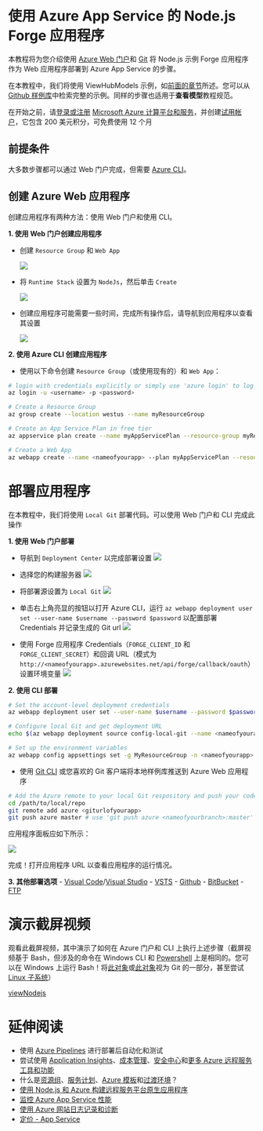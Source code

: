# 使用 Azure App Service 的 Node.js Forge 应用程序

本教程将为您介绍使用 [Azure Web 门户](https://azure.microsoft.com/en-us/features/azure-portal/)和 [Git](https://git-scm.com/) 将 Node.js 示例 Forge 应用程序作为 Web 应用程序部署到 Azure App Service 的步骤。

在本教程中，我们将使用 ViewHubModels 示例，如[前面的章节](/zh-CN/tutorials/viewhubmodels)所述。您可以从 [Github 样例库](https://github.com/Autodesk-Forge/learn.forge.viewhubmodels/tree/nodejs)中检索完整的示例。同样的步骤也适用于**查看模型**教程规范。

在开始之前，请[登录或注册](https://signup.azure.com/) [Microsoft Azure 计算平台和服务](https://azure.microsoft.com/)，并创建[试用帐户](https://azure.microsoft.com/en-us/free/?cdn=disable)，它包含 200 美元积分，可免费使用 12 个月

## 前提条件

大多数步骤都可以通过 Web 门户完成，但需要 [Azure CLI](https://docs.microsoft.com/en-us/cli/azure/install-azure-cli?view=azure-cli-latest)。

## 创建 Azure Web 应用程序

创建应用程序有两种方法：使用 Web 门户和使用 CLI。

**1. 使用 Web 门户创建应用程序**

- 创建 ```Resource Group``` 和 ```Web App```

  ![](_media/deployment/azure/create_web_app_1.png)
- 将 ```Runtime Stack``` 设置为 ```NodeJs```，然后单击 ```Create```

  ![](_media/deployment/azure/create_web_app_node.png)
- 创建应用程序可能需要一些时间，完成所有操作后，请导航到应用程序以查看其设置

  ![](_media/deployment/azure/app_dashboard.png)

**2. 使用 Azure CLI 创建应用程序**

- 使用以下命令创建 ```Resource Group```（或使用现有的）和 ```Web App```：

```bash
# login with credentials explicitly or simply use 'azure login' to log in with a browser session or authorisation code
az login -u <username> -p <password>

# Create a Resource Group
az group create --location westus --name myResourceGroup

# Create an App Service Plan in free tier
az appservice plan create --name myAppServicePlan --resource-group myResourceGroup --sku FREE

# Create a Web App
az webapp create --name <nameofyourapp> --plan myAppServicePlan --resource-group myResourceGroup
```

# 部署应用程序

在本教程中，我们将使用 ```Local Git``` 部署代码。可以使用 Web 门户和 CLI 完成此操作

**1. 使用 Web 门户部署**

- 导航到 ```Deployment Center``` 以完成部署设置 ![](_media/deployment/azure/deployment_settings_1.png)

- 选择您的构建服务器 ![](_media/deployment/azure/deployment_settings_kudu.png)

- 将部署源设置为 ```Local Git``` ![](_media/deployment/azure/deployment_settings_localgit_1.png)

- 单击右上角亮显的按钮以打开 Azure CLI，运行 ```az webapp deployment user set --user-name $username --password $password``` 以配置部署 Credentials 并记录生成的 Git url ![](_media/deployment/azure/deployment_settings_azure.png)

- 使用 Forge 应用程序 Credentials（```FORGE_CLIENT_ID``` 和 ```FORGE_CLIENT_SECRET```）和回调 URL（模式为 ```http://<nameofyourapp>.azurewebsites.net/api/forge/callback/oauth```）设置环境变量 ![](_media/deployment/azure/portalAppSettings.png)

**2. 使用 CLI 部署**

``` bash
# Set the account-level deployment credentials
az webapp deployment user set --user-name $username --password $password

# Configure local Git and get deployment URL
echo $(az webapp deployment source config-local-git --name <nameofyourapp> --resource-group <nameofyourresourcegroup> --query url --output tsv)

# Set up the environment variables
az webapp config appsettings set -g MyResourceGroup -n <nameofyourapp> --settings FORGE_CLIENT_ID=<yourForgeAppClientID> FORGE_CLIENT_SECRET=<yourForgeAppSecret> FORGE_CLIENT_SECRET=<yourForgeAppSecret> FORGE_CALLBACK_URL=<yourCallbackURL>
```

- 使用 [Git CLI](https://git-scm.com/book/en/v2/Getting-Started-The-Command-Line) 或您喜欢的 Git 客户端将本地样例库推送到 Azure Web 应用程序

```bash
# Add the Azure remote to your local Git respository and push your code
cd /path/to/local/repo
git remote add azure <giturlofyourapp>
git push azure master # use 'git push azure <nameofyourbranch>:master' if you would like to push other local branches than master
```

应用程序面板应如下所示：

![](_media/deployment/azure/app_dashboard.png)

完成！打开应用程序 URL 以查看应用程序的运行情况。

**3. 其他部署选项** - [Visual Code](https://azure.microsoft.com/en-us/blog/visual-studio-code-and-azure-app-service-a-perfect-fit/)/[Visual Studio](../node) - [VSTS](https://docs.microsoft.com/en-us/labs/devops/deployazurefunctionswithvsts/) - [Github](https://blogs.msdn.microsoft.com/benjaminperkins/2017/05/10/deploy-github-source-code-repositories-to-an-azure-app-service/) - [BitBucket](https://confluence.atlassian.com/bitbucket/deploy-to-microsoft-azure-900820699.html) - [FTP](https://docs.microsoft.com/en-us/azure/app-service/deploy-ftp)

# 演示截屏视频

观看此截屏视频，其中演示了如何在 Azure 门户和 CLI 上执行上述步骤（截屏视频基于 Bash，但涉及的命令在 Windows CLI 和 [Powershell](https://docs.microsoft.com/en-us/powershell/scripting/getting-started/getting-started-with-windows-powershell) 上是相同的。您可以在 Windows 上运行 Bash！将[此对象](http://mingw.org/wiki/msys)或[此对象](https://gitforwindows.org/)视为 Git 的一部分，甚至尝试 [Linux 子系统](https://docs.microsoft.com/en-us/windows/wsl/install-win10)）

[viewNodejs](https://www.youtube.com/embed/h_b_te0Iza0 ':include :type=iframe width=100% height=400px')

# 延伸阅读
- 使用 [Azure Pipelines](https://docs.microsoft.com/en-us/azure/devops/pipelines/languages/javascript?view=vsts) 进行部署后自动化和测试
- 尝试使用 [Application Insights](https://azure.microsoft.com/en-us/services/monitor/)、[成本管理](https://portal.azure.com/#blade/Microsoft_Azure_Billing/ModernBillingMenuBlade/Overview)、[安全中心](https://portal.azure.com/#blade/Microsoft_Azure_Security/SecurityMenuBlade/18)和[更多 Azure 远程服务工具和功能](https://azure.microsoft.com/en-us/services/)
- 什么是[资源组](https://docs.microsoft.com/en-us/azure/azure-resource-manager/resource-group-overview)、[服务计划](https://azure.microsoft.com/en-us/pricing/details/app-service/plans/)、[Azure 模板](https://azure.microsoft.com/en-us/resources/templates/)和[过渡环境](https://docs.microsoft.com/en-us/azure/app-service/deploy-staging-slots)？
- [使用 Node.js 和 Azure 构建远程服务平台原生应用程序](https://azure.microsoft.com/en-us/resources/building-cloud-native-applications-with-node-js-and-azure/en-us/)
- [监控 Azure App Service 性能](https://docs.microsoft.com/en-us/azure/application-insights/app-insights-azure-web-apps)
- [使用 Azure 网站日志记录和诊断](https://azure.microsoft.com/en-us/resources/videos/azure-web-site-logging-and-diagnostics/)
- [定价 - App Service](https://azure.microsoft.com/en-us/pricing/details/app-service/windows/)
